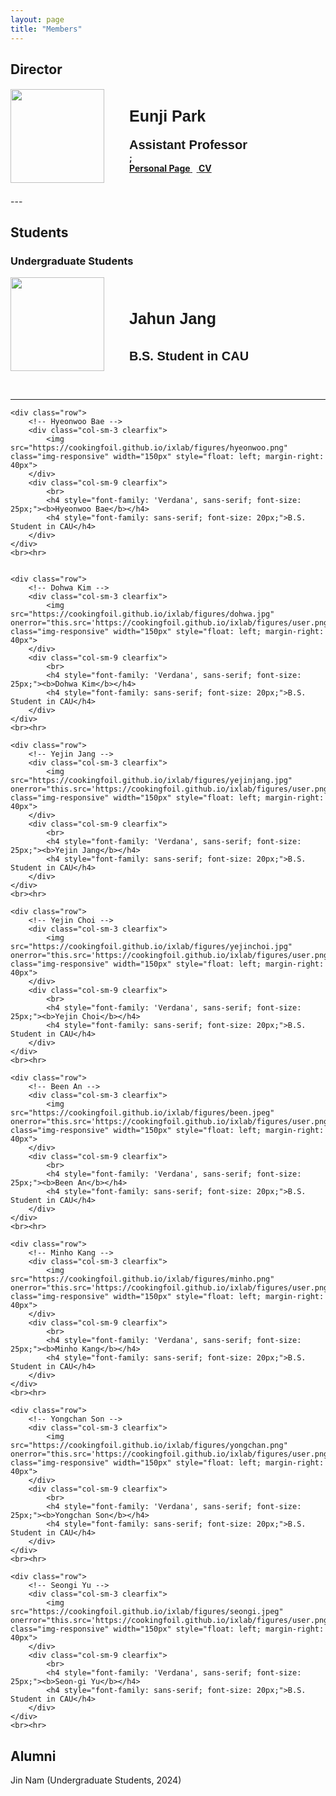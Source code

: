 ```yaml
---
layout: page
title: "Members"
---
```


## **Director**

<div id="gridid" class="col-sm-11">
    <div class="row">
        <div class="col-sm-3 clearfix">
            <img src="https://cookingfoil.github.io/ixlab/figures/eunji-square.png" class="img-responsive" width="150px" style="float: left; margin-right: 40px">
        </div>
        <div class="col-sm-9 clearfix">
            <h4>
                <div style="font-family: 'Verdana', sans-serif; font-size: 25px;">
                    <b><br>Eunji Park</b>
                </div>
            </h4>
            <h4>
                <div style="font-family: sans-serif; font-size: 20px;">
                    Assistant Professor
                </div>;
                <br>
                <a href="https://cookingfoil.github.io/"><b>Personal Page</b>
                </a>&nbsp;&nbsp;<a href="https://cookingfoil.github.io/ixlab/papers/eunji-cv-250220.pdf">
                <b>CV</b>
                </a>
            </h4>
            <br>
        </div>
    </div>
</div>
---


<!-- <div id="gridid" class="col-sm-11">
    <div class="row">
        <div class="col-sm-3 clearfix">
            <img src="https://cookingfoil.github.io/fig/eunji.jpg" class="img-responsive" width="250px" style="float: left; margin-right: 20px">
        </div>
        <div class="col-sm-9 clearfix">
            <h4>
            <br><br><br><br><br><br><br><br><br><br>
                <div style="font-family: 'Verdana', sans-serif; font-size: 25px;"><b>Eunji Park</b></div>
            </h4>
            <h4>Assistant Professor</h4>
            <p>
                <a href="https://cookingfoil.github.io/"><b>Personal Page</b></a>&nbsp;&nbsp;
                <a href="https://cookingfoil.github.io/paper/CV_Eunji_updated_2312.pdf"><b>CV</b></a>
            </p>
            <div class="member-description">
                <p>Prof. Eunji Park is currently an assistant professor at Dept. of Computer Science and Engineering at Chung-Ang University since September 2023. Prior to her current position, she received Ph.D. in School of Computing at KAIST under the supervision of Prof. Uichin Lee.</p>
                <p>Her main research interests lie in user modeling and multimodal interaction. She has been working on quantifying the user's physical and cognitive performance based on multimodal sensor fusion in terms of Human-Computer Interaction. Further, she has been extending the scope to modeling the characteristics of user's behavior in various types of interaction.</p>
            </div>
        </div>
    </div>
</div>

<style>
  * { 
    font-family: 'Noto Sans KR', sans-serif;
  }
</style> -->


<!-- ## **Students**
### Undergratuate students

<div id="gridid" class="col-sm-11">
    <div class="row">
        <div class="col-sm-3 clearfix">
            <p>
                <img src="https://cookingfoil.github.io/ixlab/figures/jahun.png" class="img-responsive" width="150px" style="float: left; margin-right: 40px">
            </p>
        </div>
        <div class="col-sm-9 clearfix">
            <h4>
            <br>
            <div style="font-family: 'Verdana', sans-serif; font-size: 25px;"><b>Jahun Jang</b></div>
            </h4>
            <h4>
            <div style="font-family: sans-serif; font-size: 20px;">
            B.S. Student in CAU<br></div>
            <p>
        </p>
<br><hr>



<div id="gridid" class="col-sm-11">
    <div class="row">
        <div class="col-sm-3 clearfix">
            <p>
                <img src="https://cookingfoil.github.io/ixlab/figures/hyeonwoo.png" class="img-responsive" width="150px" style="float: left; margin-right: 40px">
            </p>
        </div>
        <div class="col-sm-9 clearfix">
            <h4>
            <br>
            <div style="font-family: 'Verdana', sans-serif; font-size: 25px;"><b>Hyeonwoo Bae</b></div>
            </h4>
            <h4>
            <div style="font-family: sans-serif; font-size: 20px;">
            B.S. Student in CAU<br></div>
            <p>
</p>
<br><hr>

<div id="gridid" class="col-sm-11">
    <div class="row">
        <div class="col-sm-3 clearfix">
            <p>
                <img src="https://cookingfoil.github.io/ixlab/figures/dohwa.jpg" onerror="this.src='https://cookingfoil.github.io/ixlab/figures/user.png';" class="img-responsive" width="150px" style="float: left; margin-right: 40px">
            </p>
        </div>
        <div class="col-sm-9 clearfix">
            <h4>
            <br>
            <div style="font-family: 'Verdana', sans-serif; font-size: 25px;"><b>Dohwa Kim</b></div>
            </h4>
            <h4>
            <div style="font-family: sans-serif; font-size: 20px;">
            B.S. Student in CAU<br></div>
            <p>
</p>
<br><hr>

<div id="gridid" class="col-sm-11">
    <div class="row">
        <div class="col-sm-3 clearfix">
            <p>
                <img src="https://cookingfoil.github.io/ixlab/figures/yejinjang.jpg" onerror="this.src='https://cookingfoil.github.io/ixlab/figures/user.png';" class="img-responsive" width="150px" style="float: left; margin-right: 40px">
            </p>
        </div>
        <div class="col-sm-9 clearfix">
            <h4>
            <br>
            <div style="font-family: 'Verdana', sans-serif; font-size: 25px;"><b>Yejin Jang</b></div>
            </h4>
            <h4>
            <div style="font-family: sans-serif; font-size: 20px;">
            B.S. Student in CAU<br></div>
            <p>
</p>
<br><hr>

<div id="gridid" class="col-sm-11">
    <div class="row">
        <div class="col-sm-3 clearfix">
            <p>
                <img src="https://cookingfoil.github.io/ixlab/figures/yejinchoi.jpg" onerror="this.src='https://cookingfoil.github.io/ixlab/figures/user.png';" class="img-responsive" width="150px" style="float: left; margin-right: 40px">
            </p>
        </div>
        <div class="col-sm-9 clearfix">
            <h4>
            <br>
            <div style="font-family: 'Verdana', sans-serif; font-size: 25px;"><b>Yejin Choi</b></div>
            </h4>
            <h4>
            <div style="font-family: sans-serif; font-size: 20px;">
            B.S. Student in CAU<br></div>
            <p>
</p>
<br><hr>

<div id="gridid" class="col-sm-11">
    <div class="row">
        <div class="col-sm-3 clearfix">
            <p>
                <img src="https://cookingfoil.github.io/ixlab/figures/been.jpeg" onerror="this.src='https://cookingfoil.github.io/ixlab/figures/user.png';" class="img-responsive" width="150px" style="float: left; margin-right: 40px">
            </p>
        </div>
        <div class="col-sm-9 clearfix">
            <h4>
            <br>
            <div style="font-family: 'Verdana', sans-serif; font-size: 25px;"><b>Been An</b></div>
            </h4>
            <h4>
            <div style="font-family: sans-serif; font-size: 20px;">
            B.S. Student in CAU<br></div>
            <p>
</p>
<br><hr>

<div id="gridid" class="col-sm-11">
    <div class="row">
        <div class="col-sm-3 clearfix">
            <p>
                <img src="https://cookingfoil.github.io/ixlab/figures/minho.png" onerror="this.src='https://cookingfoil.github.io/ixlab/figures/user.png';" class="img-responsive" width="150px" style="float: left; margin-right: 40px">
            </p>
        </div>
        <div class="col-sm-9 clearfix">
            <h4>
            <br>
            <div style="font-family: 'Verdana', sans-serif; font-size: 25px;"><b>Minho Kang</b></div>
            </h4>
            <h4>
            <div style="font-family: sans-serif; font-size: 20px;">
            B.S. Student in CAU<br></div>
            <p>
        </div>
</p>
<br><hr>


<div id="gridid" class="col-sm-11">
    <div class="row">
        <div class="col-sm-3 clearfix">
            <p>
                <img src="https://cookingfoil.github.io/ixlab/figures/jin.jpg" onerror="this.src='https://cookingfoil.github.io/ixlab/figures/user.png';" class="img-responsive" width="150px" style="float: left; margin-right: 40px">
            </p>
        </div>
        <div class="col-sm-9 clearfix">
            <h4>
            <br>
            <div style="font-family: 'Verdana', sans-serif; font-size: 25px;"><b>Jin Nam</b></div>
            </h4>
            <h4>
            <div style="font-family: sans-serif; font-size: 20px;">
            B.S. Student in CAU<br></div>
            <p>
            </p>

<br><hr>


## **Alumni**
### Undergratuate students -->




## **Students**
### Undergraduate Students

<div id="gridid" class="col-sm-11">
    <div class="row">
        <!-- Jahun Jang -->
        <div class="col-sm-3 clearfix">
            <img src="https://cookingfoil.github.io/ixlab/figures/jahun.png" class="img-responsive" width="150px" style="float: left; margin-right: 40px">
        </div>
        <div class="col-sm-9 clearfix">
            <br>
            <h4 style="font-family: 'Verdana', sans-serif; font-size: 25px;"><b>Jahun Jang</b></h4>
            <h4 style="font-family: sans-serif; font-size: 20px;">B.S. Student in CAU</h4>
        </div>
    </div>
    <br><hr>

    <div class="row">
        <!-- Hyeonwoo Bae -->
        <div class="col-sm-3 clearfix">
            <img src="https://cookingfoil.github.io/ixlab/figures/hyeonwoo.png" class="img-responsive" width="150px" style="float: left; margin-right: 40px">
        </div>
        <div class="col-sm-9 clearfix">
            <br>
            <h4 style="font-family: 'Verdana', sans-serif; font-size: 25px;"><b>Hyeonwoo Bae</b></h4>
            <h4 style="font-family: sans-serif; font-size: 20px;">B.S. Student in CAU</h4>
        </div>
    </div>
    <br><hr>


    <div class="row">
        <!-- Dohwa Kim -->
        <div class="col-sm-3 clearfix">
            <img src="https://cookingfoil.github.io/ixlab/figures/dohwa.jpg" onerror="this.src='https://cookingfoil.github.io/ixlab/figures/user.png';" class="img-responsive" width="150px" style="float: left; margin-right: 40px">
        </div>
        <div class="col-sm-9 clearfix">
            <br>
            <h4 style="font-family: 'Verdana', sans-serif; font-size: 25px;"><b>Dohwa Kim</b></h4>
            <h4 style="font-family: sans-serif; font-size: 20px;">B.S. Student in CAU</h4>
        </div>
    </div>
    <br><hr>

    <div class="row">
        <!-- Yejin Jang -->
        <div class="col-sm-3 clearfix">
            <img src="https://cookingfoil.github.io/ixlab/figures/yejinjang.jpg" onerror="this.src='https://cookingfoil.github.io/ixlab/figures/user.png';" class="img-responsive" width="150px" style="float: left; margin-right: 40px">
        </div>
        <div class="col-sm-9 clearfix">
            <br>
            <h4 style="font-family: 'Verdana', sans-serif; font-size: 25px;"><b>Yejin Jang</b></h4>
            <h4 style="font-family: sans-serif; font-size: 20px;">B.S. Student in CAU</h4>
        </div>
    </div>
    <br><hr>

    <div class="row">
        <!-- Yejin Choi -->
        <div class="col-sm-3 clearfix">
            <img src="https://cookingfoil.github.io/ixlab/figures/yejinchoi.jpg" onerror="this.src='https://cookingfoil.github.io/ixlab/figures/user.png';" class="img-responsive" width="150px" style="float: left; margin-right: 40px">
        </div>
        <div class="col-sm-9 clearfix">
            <br>
            <h4 style="font-family: 'Verdana', sans-serif; font-size: 25px;"><b>Yejin Choi</b></h4>
            <h4 style="font-family: sans-serif; font-size: 20px;">B.S. Student in CAU</h4>
        </div>
    </div>
    <br><hr>

    <div class="row">
        <!-- Been An -->
        <div class="col-sm-3 clearfix">
            <img src="https://cookingfoil.github.io/ixlab/figures/been.jpeg" onerror="this.src='https://cookingfoil.github.io/ixlab/figures/user.png';" class="img-responsive" width="150px" style="float: left; margin-right: 40px">
        </div>
        <div class="col-sm-9 clearfix">
            <br>
            <h4 style="font-family: 'Verdana', sans-serif; font-size: 25px;"><b>Been An</b></h4>
            <h4 style="font-family: sans-serif; font-size: 20px;">B.S. Student in CAU</h4>
        </div>
    </div>
    <br><hr>

    <div class="row">
        <!-- Minho Kang -->
        <div class="col-sm-3 clearfix">
            <img src="https://cookingfoil.github.io/ixlab/figures/minho.png" onerror="this.src='https://cookingfoil.github.io/ixlab/figures/user.png';" class="img-responsive" width="150px" style="float: left; margin-right: 40px">
        </div>
        <div class="col-sm-9 clearfix">
            <br>
            <h4 style="font-family: 'Verdana', sans-serif; font-size: 25px;"><b>Minho Kang</b></h4>
            <h4 style="font-family: sans-serif; font-size: 20px;">B.S. Student in CAU</h4>
        </div>
    </div>
    <br><hr>

    <div class="row">
        <!-- Yongchan Son -->
        <div class="col-sm-3 clearfix">
            <img src="https://cookingfoil.github.io/ixlab/figures/yongchan.png" onerror="this.src='https://cookingfoil.github.io/ixlab/figures/user.png';" class="img-responsive" width="150px" style="float: left; margin-right: 40px">
        </div>
        <div class="col-sm-9 clearfix">
            <br>
            <h4 style="font-family: 'Verdana', sans-serif; font-size: 25px;"><b>Yongchan Son</b></h4>
            <h4 style="font-family: sans-serif; font-size: 20px;">B.S. Student in CAU</h4>
        </div>
    </div>
    <br><hr>

    <div class="row">
        <!-- Seongi Yu -->
        <div class="col-sm-3 clearfix">
            <img src="https://cookingfoil.github.io/ixlab/figures/seongi.jpeg" onerror="this.src='https://cookingfoil.github.io/ixlab/figures/user.png';" class="img-responsive" width="150px" style="float: left; margin-right: 40px">
        </div>
        <div class="col-sm-9 clearfix">
            <br>
            <h4 style="font-family: 'Verdana', sans-serif; font-size: 25px;"><b>Seon-gi Yu</b></h4>
            <h4 style="font-family: sans-serif; font-size: 20px;">B.S. Student in CAU</h4>
        </div>
    </div>
    <br><hr>

    

</div>

## **Alumni**
Jin Nam (Undergraduate Students, 2024) 
